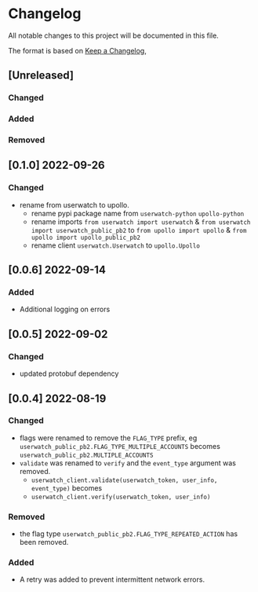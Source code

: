 # Changelog

All notable changes to this project will be documented in this file.

The format is based on [Keep a Changelog](https://keepachangelog.com/en/1.0.0/),

## [Unreleased]

### Changed

### Added

### Removed


## [0.1.0] 2022-09-26

### Changed

- rename from userwatch to upollo.
  - rename pypi package name from `userwatch-python` `upollo-python`
  - rename imports `from userwatch import userwatch` & `from userwatch import userwatch_public_pb2` to  `from upollo import upollo` & `from upollo import upollo_public_pb2`
  - rename client `userwatch.Userwatch` to `upollo.Upollo`

## [0.0.6] 2022-09-14

### Added

- Additional logging on errors

## [0.0.5] 2022-09-02

### Changed

- updated protobuf dependency

## [0.0.4] 2022-08-19

### Changed

- flags were renamed to remove the `FLAG_TYPE` prefix, eg `userwatch_public_pb2.FLAG_TYPE_MULTIPLE_ACCOUNTS` becomes `userwatch_public_pb2.MULTIPLE_ACCOUNTS`
- `validate` was renamed to `verify` and the `event_type` argument was removed.
  - `userwatch_client.validate(userwatch_token, user_info, event_type)` becomes
  - `userwatch_client.verify(userwatch_token, user_info)`

### Removed

- the flag type `userwatch_public_pb2.FLAG_TYPE_REPEATED_ACTION` has been removed.

### Added

- A retry was added to prevent intermittent network errors.
